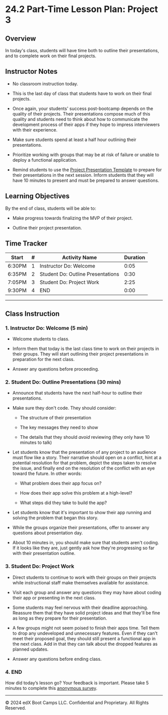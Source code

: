 # 24.2 Part-Time Lesson Plan: Project 3

## Overview

In today's class, students will have time both to outline their presentations, and to complete work on their final projects.

## Instructor Notes

* No classroom instruction today.

* This is the last day of class that students have to work on their final projects.

* Once again, your students' success post-bootcamp depends on the quality of their projects. Their presentations compose much of this quality and students need to think about how to communicate the development process of their apps if they hope to impress interviewers with their experience.

* Make sure students spend at least a half hour outlining their presentations.

* Prioritize working with groups that may be at risk of failure or unable to deploy a functional application.

* Remind students to use the [Project Presentation Template](https://docs.google.com/presentation/d/10QaO9KH8HtUXj__81ve0SZcpO5DbMbqqQr4iPpbwKks/edit?usp=sharing) to prepare for their presentations in the next session. Inform students that they will have 10 minutes to present and must be prepared to answer questions.

## Learning Objectives

By the end of class, students will be able to:

* Make progress towards finalizing the MVP of their project.

* Outline their project presentation.

## Time Tracker

| Start  | #   | Activity Name                       | Duration |
|---     |---  |---                                  |---       |
| 6:30PM | 1   | Instructor Do: Welcome              | 0:05     |
| 6:35PM | 2   | Student Do: Outline Presentations   | 0:30     |
| 7:05PM | 3   | Student Do: Project Work            | 2:25     |
| 9:30PM | 4   | END                                 | 0:00     |

---

## Class Instruction

### 1. Instructor Do: Welcome (5 min)

* Welcome students to class.

* Inform them that today is the last class time to work on their projects in their groups. They will start outlining their project presentations in preparation for the next class.

* Answer any questions before proceeding.

### 2. Student Do: Outline Presentations (30 mins)

* Announce that students have the next half-hour to outline their presentations.

* Make sure they don't code. They should consider:

  * The structure of their presentation

  * The key messages they need to show
  
  * The details that they should _avoid_ reviewing (they only have 10 minutes to talk)

* Let students know that the presentation of any project to an audience must flow like a story. Their narrative should open on a conflict, hint at a potential resolution for that problem, depict the steps taken to resolve the issue, and finally end on the resolution of the conflict with an eye toward the future. In other words:

  * What problem does their app focus on?

  * How does their app solve this problem at a high-level?

  * What steps did they take to build the app?

* Let students know that it's important to show their app running and solving the problem that began this story.

* While the groups organize their presentations, offer to answer any questions about presentation day.

* About 10 minutes in, you should make sure that students aren't coding. If it looks like they are, just gently ask how they're progressing so far with their presentation outline.
  
### 3. Student Do: Project Work

* Direct students to continue to work with their groups on their projects while instructional staff make themselves available for assistance.

* Visit each group and answer any questions they may have about coding their app or presenting in the next class.

* Some students may feel nervous with their deadline approaching. Reassure them that they have solid project ideas and that they'll be fine as long as they prepare for their presentation.

* A few groups might not seem poised to finish their apps time. Tell them to drop any undeveloped and unnecessary features. Even if they can't meet their proposed goal, they should still present a functional app in the next class. Add in that they can talk about the dropped features as planned updates.

* Answer any questions before ending class.

### 4. END

How did today’s lesson go? Your feedback is important. Please take 5 minutes to complete this [anonymous survey](https://forms.gle/RfcVyXiMmZQut6aJ6).

---
© 2024 edX Boot Camps LLC. Confidential and Proprietary. All Rights Reserved.
